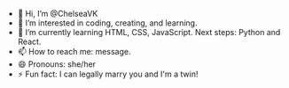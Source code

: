 - 👋 Hi, I’m @ChelseaVK
- 👀 I’m interested in coding, creating, and learning.
- 🌱 I’m currently learning HTML, CSS, JavaScript. Next steps: Python and React.
- 📫 How to reach me: message.
- 😄 Pronouns: she/her
- ⚡ Fun fact: I can legally marry you and I'm a twin!

<!---
ChelseaVK/ChelseaVK is a ✨ special ✨ repository because its `README.md` (this file) appears on your GitHub profile.
You can click the Preview link to take a look at your changes.
--->
